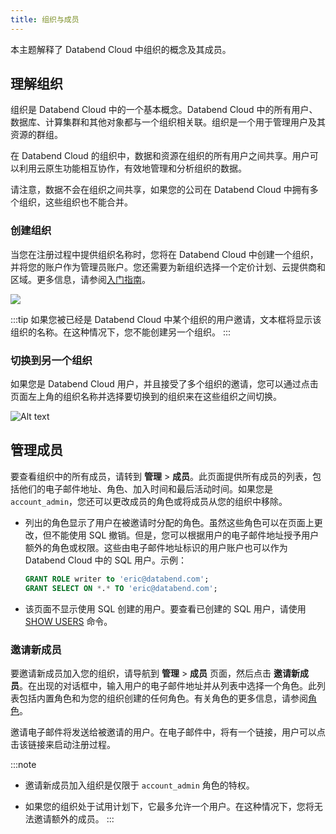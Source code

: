 ```yaml
---
title: 组织与成员
---
```


本主题解释了 Databend Cloud 中组织的概念及其成员。

## 理解组织

组织是 Databend Cloud 中的一个基本概念。Databend Cloud 中的所有用户、数据库、计算集群和其他对象都与一个组织相关联。组织是一个用于管理用户及其资源的群组。

在 Databend Cloud 的组织中，数据和资源在组织的所有用户之间共享。用户可以利用云原生功能相互协作，有效地管理和分析组织的数据。

请注意，数据不会在组织之间共享，如果您的公司在 Databend Cloud 中拥有多个组织，这些组织也不能合并。

### 创建组织

当您在注册过程中提供组织名称时，您将在 Databend Cloud 中创建一个组织，并将您的账户作为管理员账户。您还需要为新组织选择一个定价计划、云提供商和区域。更多信息，请参阅[入门指南](../00-new-account.md)。

![](@site/static/img/documents/getting-started/01.jpg)

:::tip
如果您被已经是 Databend Cloud 中某个组织的用户邀请，文本框将显示该组织的名称。在这种情况下，您不能创建另一个组织。
:::

### 切换到另一个组织

如果您是 Databend Cloud 用户，并且接受了多个组织的邀请，您可以通过点击页面左上角的组织名称并选择要切换到的组织来在这些组织之间切换。

![Alt text](@site/static/img/documents/overview/switch-org.gif)

## 管理成员

要查看组织中的所有成员，请转到 **管理** > **成员**。此页面提供所有成员的列表，包括他们的电子邮件地址、角色、加入时间和最后活动时间。如果您是 `account_admin`，您还可以更改成员的角色或将成员从您的组织中移除。

- 列出的角色显示了用户在被邀请时分配的角色。虽然这些角色可以在页面上更改，但不能使用 SQL 撤销。但是，您可以根据用户的电子邮件地址授予用户额外的角色或权限。这些由电子邮件地址标识的用户账户也可以作为 Databend Cloud 中的 SQL 用户。示例：

    ```sql
    GRANT ROLE writer to 'eric@databend.com';
    GRANT SELECT ON *.* TO 'eric@databend.com';
    ```

- 该页面不显示使用 SQL 创建的用户。要查看已创建的 SQL 用户，请使用 [SHOW USERS](/sql/sql-commands/ddl/user/user-show-users) 命令。

### 邀请新成员

要邀请新成员加入您的组织，请导航到 **管理** > **成员** 页面，然后点击 **邀请新成员**。在出现的对话框中，输入用户的电子邮件地址并从列表中选择一个角色。此列表包括内置角色和为您的组织创建的任何角色。有关角色的更多信息，请参阅[角色](/guides/security/access-control/roles)。

邀请电子邮件将发送给被邀请的用户。在电子邮件中，将有一个链接，用户可以点击该链接来启动注册过程。

:::note
- 邀请新成员加入组织是仅限于 `account_admin` 角色的特权。

- 如果您的组织处于试用计划下，它最多允许一个用户。在这种情况下，您将无法邀请额外的成员。
:::